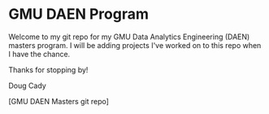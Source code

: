 # GMU DAEN Program

Welcome to my git repo for my GMU Data Analytics Engineering (DAEN) masters program.  I will be adding projects I've worked on to this repo when I have the chance.

Thanks for stopping by!

Doug Cady

[GMU DAEN Masters git repo]
